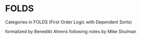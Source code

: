 FOLDS
=====

Categories in FOLDS (First Order Logic with Dependent Sorts)

formalized by Benedikt Ahrens following notes by Mike Shulman

